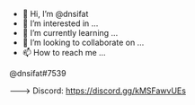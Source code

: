 - 👋 Hi, I’m @dnsifat
- 👀 I’m interested in ...
- 🌱 I’m currently learning ...
- 💞️ I’m looking to collaborate on ...
- 📫 How to reach me ...

<!---
dnsifat/dnsifat is a ✨ special ✨ repository because its `README.md` (this file) appears on your GitHub profile.
You can click the Preview link to take a look at your changes.

--> @dnsifat#7539
---> Discord: https://discord.gg/kMSFawvUEs
